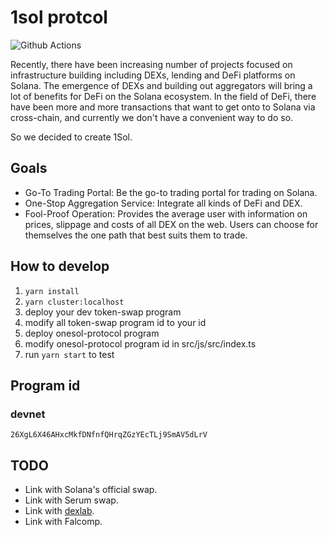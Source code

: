 # 1sol protcol 

![Github Actions](https://github.com/1sol-io/1sol-protocol/actions/workflows/main.yml/badge.svg?branch=master)

Recently, there have been increasing number of projects focused on infrastructure building including DEXs, lending and DeFi platforms on Solana. The emergence of DEXs and building out aggregators will bring a lot of benefits for DeFi on the Solana ecosystem. In the field of DeFi, there have been more and more transactions that want to get onto to Solana via cross-chain, and currently we don't have a convenient way to do so.

So we decided to create 1Sol.

## Goals

 - Go-To Trading Portal: Be the go-to trading portal for trading on Solana.
 - One-Stop Aggregation Service: Integrate all kinds of DeFi and DEX.
 - Fool-Proof Operation: Provides the average user with information on prices, slippage and costs of all DEX on the web. Users can choose for themselves the one path that best suits them to trade.

## How to develop
1. `yarn install`
2. `yarn cluster:localhost`
3. deploy your dev token-swap program
4. modify all token-swap program id to your id
5. deploy onesol-protocol program
6. modify onesol-protocol program id in src/js/src/index.ts
7. run `yarn start` to test

## Program id
### devnet 
`26XgL6X46AHxcMkfDNfnfQHrqZGzYEcTLj9SmAV5dLrV`

## TODO

 - Link with Solana's official swap.
 - Link with Serum swap.
 - Link with [dexlab](https://www.dexlab.space/).
 - Link with Falcomp.
